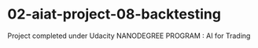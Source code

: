 # 02-aiat-project-08-backtesting
Project completed under Udacity NANODEGREE PROGRAM : AI for Trading

